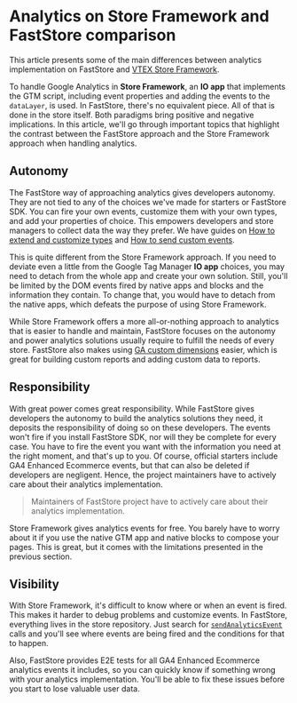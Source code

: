 # Analytics on Store Framework and FastStore comparison

This article presents some of the main differences between analytics implementation on FastStore and [VTEX Store Framework](https://vtex.com/br-pt/store-framework/).

To handle Google Analytics in **Store Framework**, an **IO app** that implements the GTM script, including event properties and adding the events to the `dataLayer`, is used. In FastStore, there's no equivalent piece. All of that is done in the store itself. Both paradigms bring positive and negative implications. In this article, we'll go through important topics that highlight the contrast between the FastStore approach and the Store Framework approach when handling analytics.

## Autonomy

The FastStore way of approaching analytics gives developers autonomy. They are not tied to any of the choices we've made for starters or FastStore SDK. You can fire your own events, customize them with your own types, and add your properties of choice. This empowers developers and store managers to collect data the way they prefer. We have guides on [How to extend and customize types](https://www.faststore.dev/reference/sdk/analytics/how-to-extend-types) and [How to send custom events](https://www.faststore.dev/reference/sdk/analytics/how-to-send-custom-events).

This is quite different from the Store Framework approach. If you need to deviate even a little from the Google Tag Manager **IO app** choices, you may need to detach from the whole app and create your own solution. Still, you'll be limited by the DOM events fired by native apps and blocks and the information they contain. To change that, you would have to detach from the native apps, which defeats the purpose of using Store Framework.

While Store Framework offers a more all-or-nothing approach to analytics that is easier to handle and maintain, FastStore focuses on the autonomy and power analytics solutions usually require to fulfill the needs of every store. FastStore also makes using [GA custom dimensions](https://support.google.com/analytics/answer/2709828) easier, which is great for building custom reports and adding custom data to reports.

## Responsibility

With great power comes great responsibility. While FastStore gives developers the autonomy to build the analytics solutions they need, it deposits the responsibility of doing so on these developers. The events won't fire if you install FastStore SDK, nor will they be complete for every case. You have to fire the event you want with the information you need at the right moment, and that's up to you. Of course, official starters include GA4 Enhanced Ecommerce events, but that can also be deleted if developers are negligent. Hence, the project maintainers have to actively care about their analytics implementation.

> Maintainers of FastStore project have to actively care about their analytics implementation.

Store Framework gives analytics events for free. You barely have to worry about it if you use the native GTM app and native blocks to compose your pages. This is great, but it comes with the limitations presented in the previous section.

## Visibility

With Store Framework, it's difficult to know where or when an event is fired. This makes it harder to debug problems and customize events. In FastStore, everything lives in the store repository. Just search for [`sendAnalyticsEvent`](https://www.faststore.dev/reference/sdk/analytics/sendAnalyticsEvent) calls and you'll see where events are being fired and the conditions for that to happen.

Also, FastStore provides E2E tests for all GA4 Enhanced Ecommerce analytics events it includes, so you can quickly know if something wrong with your analytics implementation. You'll be able to fix these issues before you start to lose valuable user data.